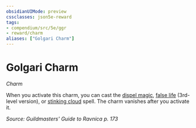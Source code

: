 ```yaml
---
obsidianUIMode: preview
cssclasses: json5e-reward
tags:
- compendium/src/5e/ggr
- reward/charm
aliases: ["Golgari Charm"]
---
```

# Golgari Charm
*Charm*  

When you activate this charm, you can cast the [dispel magic](2-Mechanics/CLI/spells/dispel-magic.md), [false life](2-Mechanics/CLI/spells/false-life.md) (3rd-level version), or [stinking cloud](2-Mechanics/CLI/spells/stinking-cloud.md) spell. The charm vanishes after you activate it.

*Source: Guildmasters' Guide to Ravnica p. 173*
